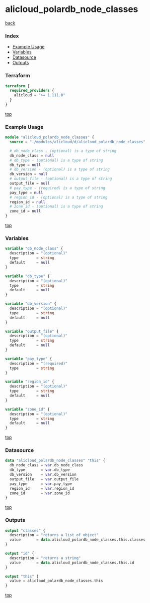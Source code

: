 # alicloud_polardb_node_classes

[back](../alicloud.md)

### Index

- [Example Usage](#example-usage)
- [Variables](#variables)
- [Datasource](#datasource)
- [Outputs](#outputs)

### Terraform

```terraform
terraform {
  required_providers {
    alicloud = ">= 1.111.0"
  }
}
```

[top](#index)

### Example Usage

```terraform
module "alicloud_polardb_node_classes" {
  source = "./modules/alicloud/d/alicloud_polardb_node_classes"

  # db_node_class - (optional) is a type of string
  db_node_class = null
  # db_type - (optional) is a type of string
  db_type = null
  # db_version - (optional) is a type of string
  db_version = null
  # output_file - (optional) is a type of string
  output_file = null
  # pay_type - (required) is a type of string
  pay_type = null
  # region_id - (optional) is a type of string
  region_id = null
  # zone_id - (optional) is a type of string
  zone_id = null
}
```

[top](#index)

### Variables

```terraform
variable "db_node_class" {
  description = "(optional)"
  type        = string
  default     = null
}

variable "db_type" {
  description = "(optional)"
  type        = string
  default     = null
}

variable "db_version" {
  description = "(optional)"
  type        = string
  default     = null
}

variable "output_file" {
  description = "(optional)"
  type        = string
  default     = null
}

variable "pay_type" {
  description = "(required)"
  type        = string
}

variable "region_id" {
  description = "(optional)"
  type        = string
  default     = null
}

variable "zone_id" {
  description = "(optional)"
  type        = string
  default     = null
}
```

[top](#index)

### Datasource

```terraform
data "alicloud_polardb_node_classes" "this" {
  db_node_class = var.db_node_class
  db_type       = var.db_type
  db_version    = var.db_version
  output_file   = var.output_file
  pay_type      = var.pay_type
  region_id     = var.region_id
  zone_id       = var.zone_id
}
```

[top](#index)

### Outputs

```terraform
output "classes" {
  description = "returns a list of object"
  value       = data.alicloud_polardb_node_classes.this.classes
}

output "id" {
  description = "returns a string"
  value       = data.alicloud_polardb_node_classes.this.id
}

output "this" {
  value = alicloud_polardb_node_classes.this
}
```

[top](#index)